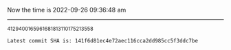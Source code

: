 Now the time is 2022-09-26 09:36:48 am

---

<small>4129400165961681813110175213558</small>

```txt
Latest commit SHA is: 141f6d81ec4e72aec116cca2dd985cc5f3ddc7be
```
